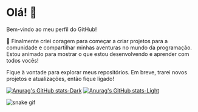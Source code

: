 
# Olá! 👋

Bem-vindo ao meu perfil do GitHub!

🎉 Finalmente criei coragem para começar a criar projetos para a comunidade e compartilhar minhas aventuras no mundo da programação. Estou animado para mostrar o que estou desenvolvendo e aprender com todos vocês!

Fique à vontade para explorar meus repositórios. Em breve, trarei novos projetos e atualizações, então fique ligado!

[![Anurag's GitHub stats-Dark](https://github-readme-stats.vercel.app/api?username=aleqprog&show_icons=true&theme=dark#gh-dark-mode-only)](https://github.com/aleqprog/github-readme-stats#gh-dark-mode-only)
[![Anurag's GitHub stats-Light](https://github-readme-stats.vercel.app/api?username=aleqprog&show_icons=true&theme=default#gh-light-mode-only)](https://github.com/aleqprog/github-readme-stats#gh-light-mode-only)

![snake gif](https://github.com/aleqprog/aleqprog/blob/output/github-contribution-grid-snake.gif)
